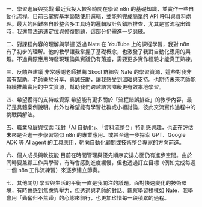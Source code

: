 一、學習進展與挑戰
最近我投入較多時間在學習 n8n 的基礎知識，並實作一些自動化流程。目前已掌握基本節點使用邏輯，並能夠完成簡單的 API 呼叫與資料處理。最大的困難來自於整合多工具時的邏輯設計與錯誤排查，尤其是當流程出錯時，我還無法迅速定位與修復問題，這部分仍需進一步磨練。

二、對課程內容的理解與掌握
透過 Nate 在 YouTube 上的課程學習，我對 n8n 有了初步的理解。他的教學讓我掌握了基礎概念，也激發了我對自動化應用的興趣。不過實際應用時發現理論與實踐仍有落差，需要更多實作經驗才能真正熟練。

三、反饋與建議
非常感謝老師推薦 Skool 群組與 Nate 的學習資源，這些對我非常有幫助。老師樂於分享、真誠鼓勵，讓我感受到溫暖與支持。也期待未來老師能持續推薦實用的中文資源，幫助我們跨越語言障礙更有效率地學習。

四、希望獲得的支持或資源
希望能有更多關於「流程錯誤排查」的教學內容，最好是具體案例說明。此外也希望能有學習社群或小組討論，彼此交流實作過程中的挑戰與解法。

五、職業發展與探索
我對「AI 自動化」、「資料流整合」特別感興趣，也正在評估未來是否進一步學習類似 n8n 的專業應用、或甚至進一步探索 GPT、Google ADK 等 AI agent 的工具應用，朝向自動化顧問或技術整合專家的方向前進。

六、個人成長與軟技能
目前在時間管理與優先順序安排方面仍有進步空間。由於同時要兼顧工作與學習，有時會感到進度緩慢，但也透過訂立目標（例如完成每週一個 n8n 工作流練習）來逐步建立節奏。

七、其他關切
學習與生活的平衡一直是我關注的議題。面對快速變化的技術環境，有時會感到焦慮與壓力，但透過與老師的對話、觀察學習榜樣如 Nate，我學會用「勤奮但不焦躁」的心態來前行，也更加珍惜每一段積累的過程。